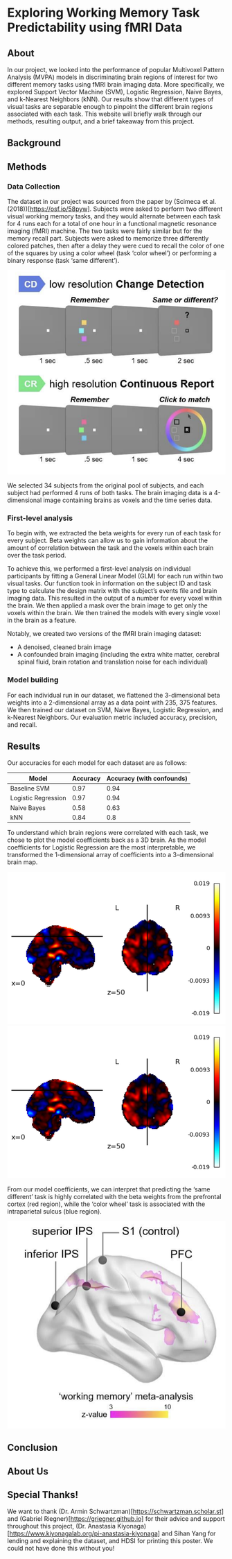 # Exploring Working Memory Task Predictability using fMRI Data

## About

In our project, we looked into the performance of popular Multivoxel Pattern Analysis (MVPA) models in discriminating brain regions of interest for two different memory tasks using fMRI brain imaging data. More specifically, we explored Support Vector Machine (SVM), Logistic Regression, Naive Bayes, and k-Nearest Neighbors (kNN). Our results show that different types of visual tasks are separable enough to pinpoint the different brain regions associated with each task. This website will briefly walk through our methods, resulting output, and a brief takeaway from this project.

## Background

## Methods

### Data Collection

The dataset in our project was sourced from the paper by (Scimeca et al. (2018))[https://osf.io/58pyw]. Subjects were asked to perform two different visual working memory tasks, and they would alternate between each task for 4 runs each for a total of one hour in a functional magnetic resonance imaging (fMRI) machine. The two tasks were fairly similar but for the memory recall part. Subjects were asked to memorize three differently colored patches, then after a delay they were cued to recall the color of one of the squares by using a color wheel (task ‘color wheel’) or performing a binary response (task ‘same different’).

![Dataset Memory Tasks](/results/task.png "Dataset Memory Tasks")

We selected 34 subjects from the original pool of subjects, and each subject had performed 4 runs of both tasks. The brain imaging data is a 4-dimensional image containing brains as voxels and the time series data.

### First-level analysis

To begin with, we extracted the beta weights for every run of each task for every subject. Beta weights can allow us to gain information about the amount of correlation between the task and the voxels within each brain over the task period.

To achieve this, we performed a first-level analysis on individual participants by fitting a General Linear Model (GLM) for each run within two visual tasks. Our function took in information on the subject ID and task type to calculate the design matrix with the subject’s events file and brain imaging data. This resulted in the output of a number for every voxel within the brain. We then applied a mask over the brain image to get only the voxels within the brain. We then trained the models with every single voxel in the brain as a feature.

Notably, we created two versions of the fMRI brain imaging dataset:

- A denoised, cleaned brain image
- A confounded brain imaging (including the extra white matter, cerebral spinal fluid, brain rotation and translation noise for each individual)

### Model building

For each individual run in our dataset, we flattened the 3-dimensional beta weights into a 2-dimensional array as a data point with 235, 375 features. We then trained our dataset on SVM, Naive Bayes, Logistic Regression, and k-Nearest Neighbors. Our evaluation metric included accuracy, precision, and recall.

## Results

Our accuracies for each model for each dataset are as follows:

| Model               | Accuracy | Accuracy (with confounds) |
| ------------------- | -------- | ------------------------- |
| Baseline SVM        | 0.97     | 0.94                      |
| Logistic Regression | 0.97     | 0.94                      |
| Naive Bayes         | 0.58     | 0.63                      |
| kNN                 | 0.84     | 0.8                       |

To understand which brain regions were correlated with each task, we chose to plot the model coefficients back as a 3D brain. As the model coefficients for Logistic Regression are the most interpretable, we transformed the 1-dimensional array of coefficients into a 3-dimensional brain map.

![NonConfound Coefficient Map](/results/logistic_nonConfounds_coeff.png "NonConfound Logistic Regression Coefficient Map") ![Confound Coefficient Map](/results/logistic_confounds_coeff.png "Confound Logistic Regression Coefficient Map")

From our model coefficients, we can interpret that predicting the ‘same different’ task is highly correlated with the beta weights from the prefrontal cortex (red region), while the ‘color wheel’ task is associated with the intraparietal sulcus (blue region).

![Expected Brain Regions](/results/expected_brain.png "Expected Brain Regions")

## Conclusion

## About Us

## Special Thanks!

We want to thank (Dr. Armin Schwartzman)[https://schwartzman.scholar.st] and (Gabriel Riegner)[https://griegner.github.io] for their advice and support throughout this project, (Dr. Anastasia Kiyonaga)[https://www.kiyonagalab.org/pi-anastasia-kiyonaga] and Sihan Yang for lending and explaining the dataset, and HDSI for printing this poster. We could not have done this without you!
